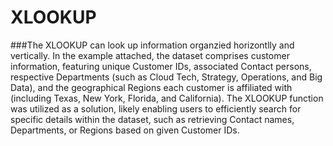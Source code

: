 # XLOOKUP

###The XLOOKUP can look up information organzied horizontlly and vertically. In the example attached, the dataset comprises customer information, featuring unique Customer IDs, associated Contact persons, respective Departments (such as Cloud Tech, Strategy, Operations, and Big Data), and the geographical Regions each customer is affiliated with (including Texas, New York, Florida, and California). The XLOOKUP function was utilized as a solution, likely enabling users to efficiently search for specific details within the dataset, such as retrieving Contact names, Departments, or Regions based on given Customer IDs.  
